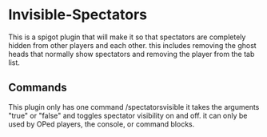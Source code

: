 # Invisible-Spectators

This is a spigot plugin that will make it so that spectators are completely hidden from other players and each other. this includes removing the ghost heads that normally show spectators and removing the player from the tab list. 

## Commands
This plugin only has one command /spectatorsvisible it takes the arguments "true" or "false" and toggles spectator visibility on and off. it can only be used by OPed players, the console, or command blocks.
